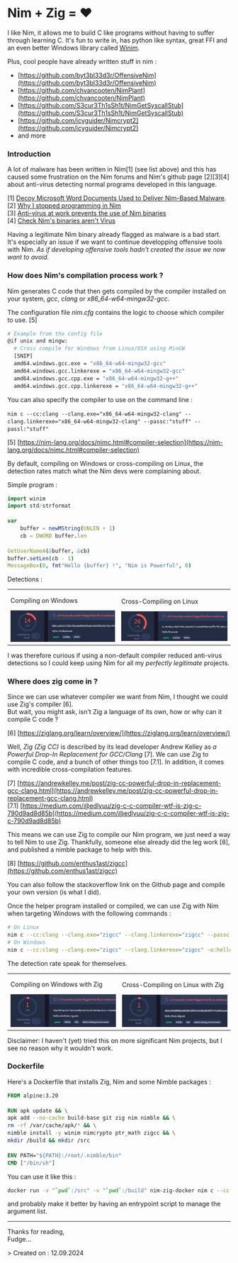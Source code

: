 # Nim + Zig = ❤️

I like Nim, it allows me to build C like programs without having to suffer through learning C. It's fun to write in, has python like syntax, great FFI and an even better Windows library called [Winim](https://github.com/khchen/winim).

Plus, cool people have already written stuff in nim :
- [https://github.com/byt3bl33d3r/OffensiveNim](https://github.com/byt3bl33d3r/OffensiveNim)
- [https://github.com/chvancooten/NimPlant](https://github.com/chvancooten/NimPlant)
- [https://github.com/S3cur3Th1sSh1t/NimGetSyscallStub](https://github.com/S3cur3Th1sSh1t/NimGetSyscallStub)
- [https://github.com/icyguider/Nimcrypt2](https://github.com/icyguider/Nimcrypt2)
- and more


### Introduction

A lot of malware has been written in Nim[1] (see list above) and this has caused some frustration on the Nim forums and Nim's github page [2][3][4] about anti-virus detecting normal programs developed in this language.


[1] [Decoy Microsoft Word Documents Used to Deliver Nim-Based Malware](https://thehackernews.com/2023/12/decoy-microsoft-word-documents-used-to.html). <br>
[2] [Why I stopped programming in Nim](https://forum.nim-lang.org/t/9850)<br>
[3] [Anti-virus at work prevents the use of Nim binaries](https://forum.nim-lang.org/t/9388)<br>
[4] [Check Nim's binaries aren't Virus](https://github.com/nim-lang/Nim/issues/17820)<br>

Having a legitimate Nim binary already flagged as malware is a bad start. It's especially an issue if we want to continue developping offensive tools with Nim.  *As if developing offensive tools hadn't created the issue we now want to avoid.*


### How does Nim's compilation process work ?

Nim generates C code that then gets compiled by the compiler installed on your system, *gcc*, *clang* or *x86_64-w64-mingw32-gcc*.

The configuration file *nim.cfg* contains the logic to choose which compiler to use. [5]

```bash
# Example from the config file
@if unix and mingw:
  # Cross compile for Windows from Linux/OSX using MinGW
  [SNIP]
  amd64.windows.gcc.exe = "x86_64-w64-mingw32-gcc"
  amd64.windows.gcc.linkerexe = "x86_64-w64-mingw32-gcc"
  amd64.windows.gcc.cpp.exe = "x86_64-w64-mingw32-g++"
  amd64.windows.gcc.cpp.linkerexe = "x86_64-w64-mingw32-g++"
```
You can also specify the compiler to use on the command line :

`nim c --cc:clang --clang.exe="x86_64-w64-mingw32-clang" --clang.linkerexe="x86_64-w64-mingw32-clang" --passc:"stuff" --passl:"stuff"` 


[5] [https://nim-lang.org/docs/nimc.html#compiler-selection](https://nim-lang.org/docs/nimc.html#compiler-selection)


By default, compiling on Windows or cross-compiling on Linux, the detection rates match what the Nim devs were complaining about.

Simple program :
```nim
import winim
import std/strformat

var
    buffer = newMString(UNLEN + 1)
    cb = DWORD buffer.len

GetUserNameA(&buffer, &cb)
buffer.setLen(cb - 1)
MessageBox(0, fmt"Hello {buffer} !", "Nim is Powerful", 0)
```

 Detections :

<table>
    <tr>
        <td style="border: 0;"><p>Compiling on Windows</p><img src="./imgs/hello-windows-nim.png"></td>
        <td style="border: 0;"><p>Cross-Compiling on Linux</p><img src="./imgs/hello-linux-nim.png"></td>
    </tr>
</table>


I was therefore curious if using a non-default compiler reduced anti-virus detections so I could keep using Nim for all my *perfectly legitimate* projects.

### Where does zig come in ?



Since we can use whatever compiler we want from Nim, I thought we could use Zig's compiler [6].  
But wait, you might ask, isn't Zig a language of its own, how or why can it compile C code ?

[6] [https://ziglang.org/learn/overview/](https://ziglang.org/learn/overview/)

Well, *Zig (Zig CC)* is described by its lead developer Andrew Kelley as *a Powerful Drop-In Replacement for GCC/Clang* [7]. We can use Zig to compile C code, and a bunch of other things too [7.1]. In addition, it comes with incredible cross-compilation features. 


[7] [https://andrewkelley.me/post/zig-cc-powerful-drop-in-replacement-gcc-clang.html](https://andrewkelley.me/post/zig-cc-powerful-drop-in-replacement-gcc-clang.html)<br>
[7.1] [https://medium.com/@edlyuu/zig-c-c-compiler-wtf-is-zig-c-790d9ad8d85b](https://medium.com/@edlyuu/zig-c-c-compiler-wtf-is-zig-c-790d9ad8d85b)


This means we can use Zig to compile our Nim program, we just need a way to tell Nim to use Zig. Thankfully, someone else already did the leg work [8], and published a nimble package to help with this. 

[8] [https://github.com/enthus1ast/zigcc](https://github.com/enthus1ast/zigcc)

You can also follow the stackoverflow link on the Github page and compile your own version (is what I did). 

Once the helper program installed or compiled, we can use Zig with Nim when targeting Windows with the following commands :


```bash
# On Linux
nim c --cc:clang --clang.exe="zigcc" --clang.linkerexe="zigcc" --passc:"-target x86_64-windows-gnu" --passl:"-target x86_64-windows-gnu" --forceBuild:on --os:windows --out:hello-linux-zig.exe hello.nim
# On Windows
nim c --cc:clang --clang.exe="zigcc" --clang.linkerexe="zigcc" -o:hello-windows-zig.exe hello.nim
```


The detection rate speak for themselves. 

<table>
    <tr>
        <td style="border: 0;"><p>Compiling on Windows with Zig</p><img src="./imgs/hello-windows-zig.png"></td>
        <td style="border: 0;"><p>Cross-Compiling on Linux with Zig</p><img src="./imgs/hello-linux-zig.png"></td>
    </tr>
</table>

Disclaimer: I haven't (yet) tried this on more significant Nim projects, but I see no reason why it wouldn't work.

### Dockerfile

Here's a Dockerfile that installs Zig, Nim and some Nimble packages :
```Dockerfile
FROM alpine:3.20

RUN apk update && \
apk add --no-cache build-base git zig nim nimble && \
rm -rf /var/cache/apk/* && \
nimble install -y winim nimcrypto ptr_math zigcc && \
mkdir /build && mkdir /src

ENV PATH="${PATH}:/root/.nimble/bin"
CMD ["/bin/sh"]
```

You can use it like this :
```bash
docker run -v "`pwd`:/src" -v "`pwd`:/build" nim-zig-docker nim c --cc:clang --clang.exe="zigcc" --clang.linkerexe="zigcc" --passc:"-target x86_64-windows-gnu" --passl:"-target x86_64-windows-gnu" --forceBuild:on --os:windows --out:./build/hellowindows.exe ./src/hello.nim
```
and probably make it better by having an entrypoint script to manage the argument list.


--------------------

Thanks for reading,<br>
Fudge...
<p>
> Created on : 12.09.2024 <br/>
</p>